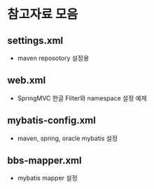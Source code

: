 # 참고자료 모음

## settings.xml
* maven reposotory 설정용

## web.xml
* SpringMVC 한글 Filter와 namespace 설정 예제

## mybatis-config.xml
* maven, spring, oracle mybatis 설정

## bbs-mapper.xml
* mybatis mapper 설정